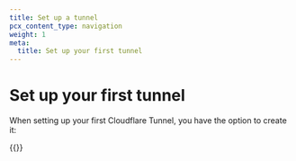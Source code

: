 ```yaml
---
title: Set up a tunnel
pcx_content_type: navigation
weight: 1
meta:
  title: Set up your first tunnel
---
```


# Set up your first tunnel

When setting up your first Cloudflare Tunnel, you have the option to create it:

{{<directory-listing>}}
